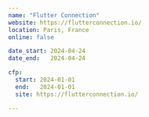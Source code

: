 ```yaml
---
name: "Flutter Connection"
website: https://flutterconnection.io/
location: Paris, France
online: false

date_start: 2024-04-24
date_end:   2024-04-24

cfp:
  start: 2024-01-01
  end:   2024-01-01
  site: https://flutterconnection.io/

---
```

